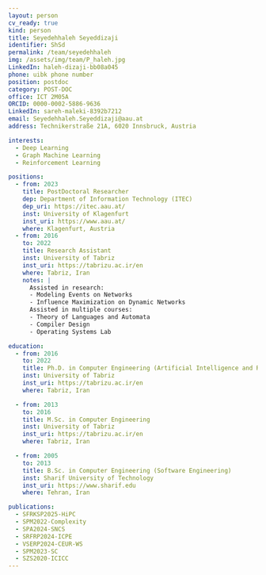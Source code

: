 ```yaml
---
layout: person
cv_ready: true
kind: person
title: Seyedehhaleh Seyeddizaji
identifier: ShSd
permalink: /team/seyedehhaleh
img: /assets/img/team/P_haleh.jpg
LinkedIn: haleh-dizaji-bb08a045
phone: uibk phone number
position: postdoc
category: POST-DOC
office: ICT 2M05A
ORCID: 0000-0002-5886-9636
LinkedIn: sareh-maleki-8392b7212
email: Seyedehhaleh.Seyeddizaji@aau.at
address: Technikerstraße 21A, 6020 Innsbruck, Austria

interests:
  - Deep Learning
  - Graph Machine Learning
  - Reinforcement Learning

positions:
  - from: 2023
    title: PostDoctoral Researcher
    dep: Department of Information Technology (ITEC)
    dep_uri: https://itec.aau.at/
    inst: University of Klagenfurt
    inst_uri: https://www.aau.at/
    where: Klagenfurt, Austria
  - from: 2016
    to: 2022
    title: Research Assistant
    inst: University of Tabriz
    inst_uri: https://tabrizu.ac.ir/en
    where: Tabriz, Iran
    notes: |
      Assisted in research:
      - Modeling Events on Networks
      - Influence Maximization on Dynamic Networks
      Assisted in multiple courses:
      - Theory of Languages and Automata
      - Compiler Design
      - Operating Systems Lab

education:
  - from: 2016
    to: 2022
    title: Ph.D. in Computer Engineering (Artificial Intelligence and Robotics)
    inst: University of Tabriz
    inst_uri: https://tabrizu.ac.ir/en
    where: Tabriz, Iran

  - from: 2013
    to: 2016
    title: M.Sc. in Computer Engineering
    inst: University of Tabriz
    inst_uri: https://tabrizu.ac.ir/en
    where: Tabriz, Iran

  - from: 2005
    to: 2013
    title: B.Sc. in Computer Engineering (Software Engineering)
    inst: Sharif University of Technology
    inst_uri: https://www.sharif.edu
    where: Tehran, Iran

publications:
  - SFRKSP2025-HiPC
  - SPM2022-Complexity
  - SPA2024-SNCS
  - SRFRP2024-ICPE
  - VSERP2024-CEUR-WS
  - SPM2023-SC
  - SZS2020-ICICC
---
```

